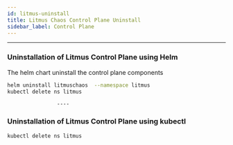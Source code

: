 ```yaml
---
id: litmus-uninstall
title: Litmus Chaos Control Plane Uninstall
sidebar_label: Control Plane
---
```


---

### **Uninstallation of Litmus Control Plane using Helm**

The helm chart uninstall the control plane components

```bash
helm uninstall litmuschaos  --namespace litmus
kubectl delete ns litmus
```
                    
                    ----

### **Uninstallation of Litmus Control Plane using kubectl**

```bash
kubectl delete ns litmus
```
       